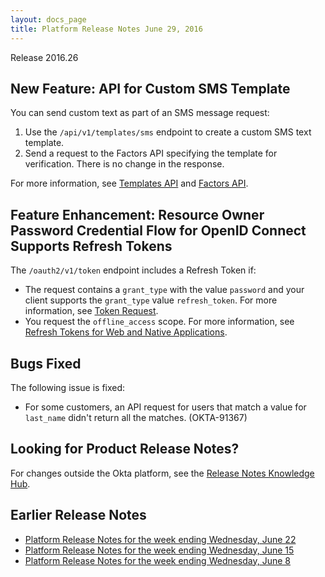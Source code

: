 ```yaml
---
layout: docs_page
title: Platform Release Notes June 29, 2016
---
```


Release 2016.26
 
## New Feature: API for Custom SMS Template
    
You can send custom text as part of an SMS message request:

1. Use the `/api/v1/templates/sms` endpoint to create a custom SMS text template. 
2. Send a request to the Factors API specifying the template for verification. There is no change in the response.

For more information, see [Templates API](http://developer.okta.com/docs/api/resources/templates.html) and [Factors API](http://developer.okta.com/docs/api/resources/factors.html).

## Feature Enhancement: Resource Owner Password Credential Flow for OpenID Connect Supports Refresh Tokens

The `/oauth2/v1/token` endpoint includes a Refresh Token if:
 
* The request contains a `grant_type` with the value `password` and your client supports the `grant_type` value `refresh_token`. For more information, see [Token Request](http://developer.okta.com/docs/api/resources/oauth2.html#request-parameters-1).
* You request the `offline_access` scope. For more information, see [Refresh Tokens for Web and Native Applications](http://developer.okta.com/docs/api/resources/oauth2.html#refresh-tokens-for-web-and-native-applications).

## Bugs Fixed

The following issue is fixed:
 
* For some customers, an API request for users that match a value for `last_name` didn't return all the matches. (OKTA-91367) 

## Looking for Product Release Notes?

For changes outside the Okta platform, see the [Release Notes Knowledge Hub](https://support.okta.com/help/articles/Knowledge_Article/Release-Notes-Knowledge-Hub).

## Earlier Release Notes

* [Platform Release Notes for the week ending Wednesday, June 22](platform-release-notes2016-25.html)
* [Platform Release Notes for the week ending Wednesday, June 15](platform-release-notes2016-24.html)
* [Platform Release Notes for the week ending Wednesday, June 8](platform-release-notes2016-23.html)